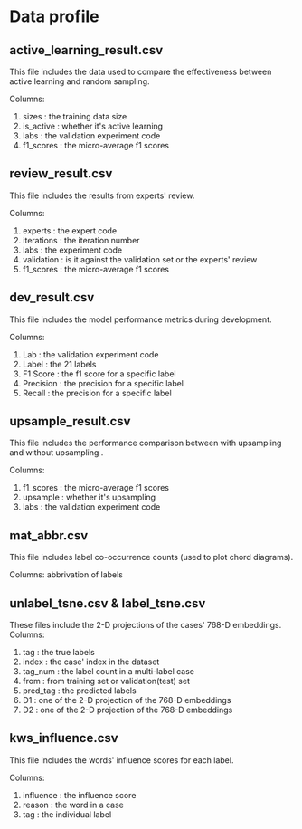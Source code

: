 # Data profile

## active_learning_result.csv

This file includes the data used to compare the effectiveness between active learning and random sampling.

Columns:

1. sizes : the training data size
1. is_active : whether it's active learning
1. labs : the validation experiment code
1. f1_scores : the micro-average f1 scores

## review_result.csv

This file includes the results from experts' review.

Columns:

1. experts : the expert code
1. iterations : the iteration number
1. labs : the experiment code
1. validation : is it against the validation set or the experts' review
1. f1_scores : the micro-average f1 scores


## dev_result.csv

This file includes the model performance metrics during development.

Columns:

1. Lab : the validation experiment code
1. Label : the 21 labels
1. F1 Score : the f1 score for a specific label
1. Precision : the precision for a specific label
1. Recall : the precision for a specific label

## upsample_result.csv

This file includes the performance comparison between with upsampling and without upsampling .

Columns:

1. f1_scores : the micro-average f1 scores
1. upsample : whether it's upsampling
1. labs : the validation experiment code

## mat_abbr.csv

This file includes label co-occurrence counts (used to plot chord diagrams).

Columns: abbrivation of labels

## unlabel_tsne.csv & label_tsne.csv

These files include the 2-D projections of the cases' 768-D embeddings.
Columns:

1. tag : the true labels
1. index : the case' index in the dataset
1. tag_num : the label count in a multi-label case
1. from : from training set or validation(test) set
1. pred_tag : the predicted labels
1. D1 : one of the 2-D projection of the 768-D embeddings
1. D2 : one of the 2-D projection of the 768-D embeddings


## kws_influence.csv

This file includes the words' influence scores for each label.

Columns:

1. influence : the influence score
1. reason : the word in a case
1. tag : the individual label
